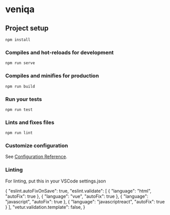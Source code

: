 # veniqa

## Project setup
```
npm install
```

### Compiles and hot-reloads for development
```
npm run serve
```

### Compiles and minifies for production
```
npm run build
```

### Run your tests
```
npm run test
```

### Lints and fixes files
```
npm run lint
```

### Customize configuration
See [Configuration Reference](https://cli.vuejs.org/config/).

### Linting
For linting, put this in your VSCode settings.json

{
    "eslint.autoFixOnSave": true,
    "eslint.validate": [
        { "language": "html", "autoFix": true },
        { "language": "vue", "autoFix": true },
        { "language": "javascript", "autoFix": true },
        { "language": "javascriptreact", "autoFix": true }
    ],
    "vetur.validation.template": false,
}